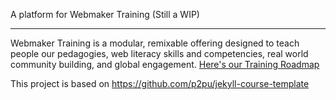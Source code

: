 A platform for Webmaker Training (Still a WIP)

---

Webmaker Training is a modular, remixable offering designed to teach people our pedagogies, web literacy skills and competencies, real world community building, and global engagement. <a href="https://wiki.mozilla.org/Webmaker/Training">Here's our Training Roadmap</a>

This project is based on https://github.com/p2pu/jekyll-course-template
